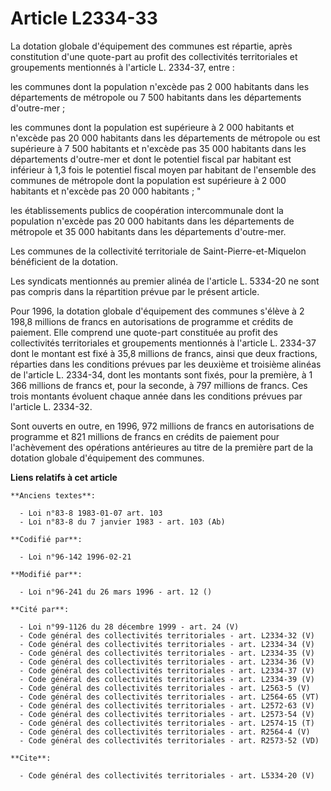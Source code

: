 # Article L2334-33

La dotation globale d'équipement des communes est répartie, après constitution d'une quote-part au profit des collectivités
territoriales et groupements mentionnés à l'article L. 2334-37, entre :

les communes dont la population n'excède pas 2 000 habitants dans les départements de métropole ou 7 500 habitants dans les
départements d'outre-mer ;

les communes dont la population est supérieure à 2 000 habitants et n'excède pas 20 000 habitants dans les départements de
métropole ou est supérieure à 7 500 habitants et n'excède pas 35 000 habitants dans les départements d'outre-mer et dont le
potentiel fiscal par habitant est inférieur à 1,3 fois le potentiel fiscal moyen par habitant de l'ensemble des communes de
métropole dont la population est supérieure à 2 000 habitants et n'excède pas 20 000 habitants ; "

les établissements publics de coopération intercommunale dont la population n'excède pas 20 000 habitants dans les
départements de métropole et 35 000 habitants dans les départements d'outre-mer.

Les communes de la collectivité territoriale de Saint-Pierre-et-Miquelon bénéficient de la dotation.

Les syndicats mentionnés au premier alinéa de l'article L. 5334-20 ne sont pas compris dans la répartition prévue par le
présent article.

Pour 1996, la dotation globale d'équipement des communes s'élève à 2 198,8 millions de francs en autorisations de programme
et crédits de paiement. Elle comprend une quote-part constituée au profit des collectivités territoriales et groupements
mentionnés à l'article L. 2334-37 dont le montant est fixé à 35,8 millions de francs, ainsi que deux fractions, réparties
dans les conditions prévues par les deuxième et troisième alinéas de l'article L. 2334-34, dont les montants sont fixés, pour
la première, à 1 366 millions de francs et, pour la seconde, à 797 millions de francs. Ces trois montants évoluent chaque
année dans les conditions prévues par l'article L. 2334-32.

Sont ouverts en outre, en 1996, 972 millions de francs en autorisations de programme et 821 millions de francs en crédits de
paiement pour l'achèvement des opérations antérieures au titre de la première part de la dotation globale d'équipement des
communes.

**Liens relatifs à cet article**

	**Anciens textes**:

	  - Loi n°83-8 1983-01-07 art. 103
	  - Loi n°83-8 du 7 janvier 1983 - art. 103 (Ab)

	**Codifié par**:

	  - Loi n°96-142 1996-02-21

	**Modifié par**:

	  - Loi n°96-241 du 26 mars 1996 - art. 12 ()

	**Cité par**:

	  - Loi n°99-1126 du 28 décembre 1999 - art. 24 (V)
	  - Code général des collectivités territoriales - art. L2334-32 (V)
	  - Code général des collectivités territoriales - art. L2334-34 (V)
	  - Code général des collectivités territoriales - art. L2334-35 (V)
	  - Code général des collectivités territoriales - art. L2334-36 (V)
	  - Code général des collectivités territoriales - art. L2334-37 (V)
	  - Code général des collectivités territoriales - art. L2334-39 (V)
	  - Code général des collectivités territoriales - art. L2563-5 (V)
	  - Code général des collectivités territoriales - art. L2564-65 (VT)
	  - Code général des collectivités territoriales - art. L2572-63 (V)
	  - Code général des collectivités territoriales - art. L2573-54 (V)
	  - Code général des collectivités territoriales - art. L2574-15 (T)
	  - Code général des collectivités territoriales - art. R2564-4 (V)
	  - Code général des collectivités territoriales - art. R2573-52 (VD)

	**Cite**:

	  - Code général des collectivités territoriales - art. L5334-20 (V)
